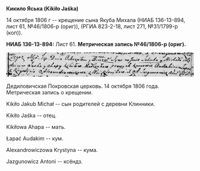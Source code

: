 **Кикило Яська (Kikiło Jaśka)**

14 октября 1806 г -- крещение сына Якуба Михала (НИАБ 136-13-894, лист
61, №46/1806-р (ориг)), (РГИА 823-2-18, лист 271, №31/1799-р (коп)).

**НИАБ 136-13-894:** Лист 61. **Метрическая запись №46/1806-р (ориг).**

![](./media/b9be1ddc20dec9cc81c4aca75bdec78b8850cbeb.png)

Дедиловичская Покровская церковь. 14 октября 1806 года. Метрическая
запись о крещении.

Kikiło Jakub Michał -- сын родителей с деревни Клинники.

Kikiło Jaśka -- отец.

Kikiłowa Ahapa -- мать.

Łapać Audakim -- кум.

Alexandrowiczowa Krystyna -- кума.

Jazgunowicz Antoni -- ксёндз.
